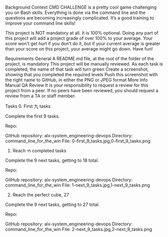 
Background Context
CMD CHALLENGE is a pretty cool game challenging you on Bash skills. Everything is done via the command line and the questions are becoming increasingly complicated. It’s a good training to improve your command line skills!

This project is NOT mandatory at all. It is 100% optional. Doing any part of this project will add a project grade of over 100% to your average. Your score won’t get hurt if you don’t do it, but if your current average is greater than your score on this project, your average might go down. Have fun!

Requirements
General
A README.md file, at the root of the folder of the project, is mandatory
This project will be manually reviewed.
As each task is completed, the name of that task will turn green
Create a screenshot, showing that you completed the required levels
Push this screenshot with the right name to GitHub, in either the PNG or JPEG format
More Info
Manual QA Review
It is your responsibility to request a review for this project from a peer. If no peers have been reviewed, you should request a review from a TA or staff member.

Tasks
0. First 九 tasks

Complete the first 9 tasks.

Repo:

GitHub repository: alx-system_engineering-devops
Directory: command_line_for_the_win
File: 0-first_9_tasks.jpg,0-first_9_tasks.png
 
1. Reach חי completed tasks

Complete the 9 next tasks, getting to 18 total.

Repo:

GitHub repository: alx-system_engineering-devops
Directory: command_line_for_the_win
File: 1-next_9_tasks.jpg,1-next_9_tasks.png
 
2. Reach the perfect cube, 27

Complete the 9 next tasks, getting to 27 total.

Repo:

GitHub repository: alx-system_engineering-devops
Directory: command_line_for_the_win
File: 2-next_9_tasks.jpg,2-next_9_tasks.png

